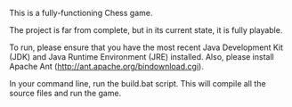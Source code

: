 This is a fully-functioning Chess game.

The project is far from complete, but in its current state, it is fully playable. 

To run, please ensure that you have the most recent Java Development Kit (JDK) and Java Runtime Environment (JRE) installed. Also, please install Apache Ant (http://ant.apache.org/bindownload.cgi).

In your command line, run the build.bat script. This will compile all the source files and run the game.
